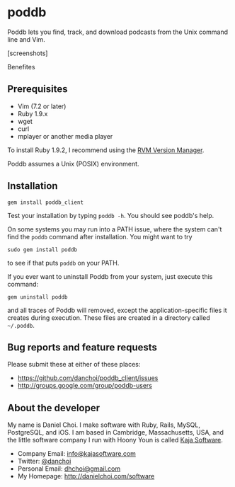 # poddb

Poddb lets you find, track, and download podcasts from the Unix command line and Vim.

[screenshots]

Benefites

## Prerequisites

* Vim (7.2 or later)
* Ruby 1.9.x
* wget
* curl
* mplayer or another media player

To install Ruby 1.9.2, I recommend using the [RVM Version Manager][rvm].

[rvm]:http://rvm.beginrescueend.com

Poddb assumes a Unix (POSIX) environment.


## Installation

    gem install poddb_client

Test your installation by typing `poddb -h`. You should see poddb's help.

On some systems you may run into a PATH issue, where the system can't find the
`poddb` command after installation. You might want to try 

    sudo gem install poddb

to see if that puts `poddb` on your PATH.

If you ever want to uninstall Poddb from your system, just execute this command:

    gem uninstall poddb

and all traces of Poddb will removed, except the application-specific files it
creates during execution. These files are created in a directory called `~/.poddb`.


## Bug reports and feature requests

Please submit these at either of these places:

* <https://github.com/danchoi/poddb_client/issues>
* <http://groups.google.com/group/poddb-users>


## About the developer

My name is Daniel Choi. I make software with Ruby, Rails, MySQL, PostgreSQL,
and iOS. I am based in Cambridge, Massachusetts, USA, and the little software
company I run with Hoony Youn is called [Kaja
Software](http://kajasoftware.com). 

* Company Email: info@kajasoftware.com
* Twitter: [@danchoi][twitter] 
* Personal Email: dhchoi@gmail.com  
* My Homepage: <http://danielchoi.com/software>

[twitter]:http://twitter.com/#!/danchoi




